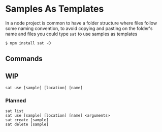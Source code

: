 # Samples As Templates

In a node project is common to have a folder structure where files follow some naming convention, to avoid copying and pasting on the folder's name and files you could type `sat` to use samples as templates

    $ npm install sat -D

## Commands

## WIP

    sat use [sample] [location] [name]

### Planned

    sat list
    sat use [sample] [location] [name] <arguments>
    sat create [sample]
    sat delete [sample]
